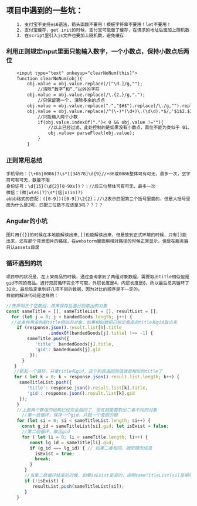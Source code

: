 ## 项目中遇到的一些坑：
```txt
	1. 支付宝不支持es6语法，箭头函数不要用！模板字符串不要用！let不要用！
	2. 支付宝缓存，get init的时候，支付宝可能做了缓存，在请求的地址后面加上随机数
	3. 在script里引入js文件也要加上随机数，避免缓存
```
### 利用正则规定input里面只能输入数字，一个小数点，保持小数点后两位
```txt
	<input type="text" onkeyup="clearNoNum(this)">
	function clearNoNum(obj){ 
		obj.value = obj.value.replace(/[^\d.]/g,"");  
			//清除“数字”和“.”以外的字符  
		obj.value = obj.value.replace(/\.{2,}/g,".");
	    	//只保留第一个. 清除多余的点点
		obj.value = obj.value.replace(".","$#$").replace(/\./g,"").replace("$#$","."); 
		obj.value = obj.value.replace(/^(\-)*(\d+)\.(\d\d).*$/,'$1$2.$3');
			//只能输入两个小数  
			if(obj.value.indexOf(".")< 0 && obj.value !=""){
				//以上已经过滤，此处控制的是如果没有小数点，首位不能为类似于 01、02的金额 
				obj.value= parseFloat(obj.value); 
			} 
		} 
```
### 正则常用总结
	手机号码：(\+86|0086)?\s*1[34578]\d{9}//+86或0086整体可有可无，最多一次，空字符可有可无，数量不限
	身份证号：\d{15}(\d{2}[0-9Xx])？；//后三位整体可有可无，最多一次
	微信：(微|w(ei)?)\s*(信|x(in)?)
	abbb格式的匹配：([0-9])([0-9])\2{2}；//\2表示匹配第二个括号里面的，但是大括号里面为什么是2呢，匹配三位数不应该是3吗？？？？

### Angular的小坑
  	图片用{{}}的时候在本地能解读出来,[]也能解读出来，但是放到正式环境的时候，只有[]能出来，还有那个背景图片的路径，在webstorm里面用相对路径的时候正常显示，但是在服务器只认assets目录
### 循环遇到的坑
	项目中的状况是，在上架商品的时候，通过查询拿到了两组对象数组，需要取出title相似但是gid不同的商品。进行双层循环完全不可取，外层长度是4，内层长度是8，所以最后总共循环了32次，最后铁定拿到好几项不同的数据，因为对比的顺序是不一定的。
	目前的解决代码是这样的：
```javascript
//先声明三个空数组，用来保存后面分别取出的对象
const sameTitle = [], sameTitleList = [], resultList = [];
  for (let j = 0; j < bandedGoods.length; j++) {
  //此条件用来判断title相似的对象，如果相似就把已绑定商品的title和gid取出来
    if (response.json().result.list[0].title
    			.indexOf(bandedGoods[j].title) !== -1) {
        sameTitle.push({
           'title': bandedGoods[j].title,
           'gid': bandedGoods[j].gid
         });
      }
   }
   //新起一个循环，只拿title和gid，这个列表返回的值就是相似的title了
   for ( let k = 0; k < response.json().result.list.length; k++) {
     sameTitleList.push({
        'title': response.json().result.list[k].title,
        'gid': response.json().result.list[k].gid
     });
    }
    //上面两个数组的结构已经完全相同了，现在就是要取出二者不同的对象
      //第一层循环，保存一个gid，并起一个真假的键
    for (let si = 0; si < sameTitleList.length; si++) {
      const g_id = sameTitleList[si].gid; let isExist = false;
      //第二层循环，取出gid
      for ( let li = 0; li < sameTitle.length; li++) {
         const lg_id = sameTitle[li].gid;
         if (g_id === lg_id) { // 如果二者相同，就把键改成真
           isExist = true;
           break;
         }
       }
       //当第二层循环结束的时候，如果isExist是真的，说明sameTitleList[si]是相同于sameTitle里的gid的，所以取反操作，拿到那个被排除出来的对象
       if (!isExist) {
          resultList.push(sameTitleList[si]);
       }
    }
```